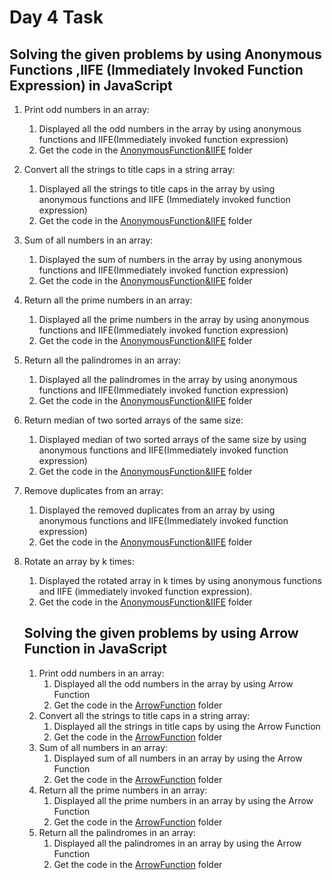 # Day 4 Task

## **Solving the given problems by using Anonymous Functions ,IIFE (Immediately Invoked Function Expression) in JavaScript**

1. Print odd numbers in an array:
   1. Displayed all the odd numbers in the array by using anonymous functions and IIFE(Immediately invoked function expression)
   2. Get the code in the [AnonymousFunction&IIFE](./AnonymousFunction&IIFE/Print%20odd%20numbers%20in%20an%20array/) folder
2. Convert all the strings to title caps in a string array:
   1. Displayed all the strings to title caps in the array by using anonymous functions and IIFE (Immediately invoked function expression)
   2. Get the code in the [AnonymousFunction&IIFE](./AnonymousFunction&IIFE/Convert%20all%20the%20strings%20to%20title%20caps%20in%20a%20string%20array/) folder
3. Sum of all numbers in an array:
   1. Displayed the sum of numbers in the array by using anonymous functions and IIFE(Immediately invoked function expression)
   2. Get the code in the [AnonymousFunction&IIFE](./AnonymousFunction&IIFE/Sum%20of%20all%20numbers%20in%20an%20array/) folder
4. Return all the prime numbers in an array:
   1. Displayed all the prime numbers in the array by using anonymous functions and IIFE(Immediately invoked function expression)
   2. Get the code in the [AnonymousFunction&IIFE](./AnonymousFunction&IIFE/Return%20all%20the%20prime%20numbers%20in%20an%20array/) folder
5. Return all the palindromes in an array:
   1. Displayed all the palindromes in the array by using anonymous functions and IIFE(Immediately invoked function expression)
   2. Get the code in the [AnonymousFunction&IIFE](./AnonymousFunction&IIFE/Return%20all%20the%20palindromes%20in%20an%20array/) folder
6. Return median of two sorted arrays of the same size:
   1. Displayed median of two sorted arrays of the same size by using anonymous functions and IIFE(Immediately invoked function expression)
   2. Get the code in the [AnonymousFunction&IIFE](./AnonymousFunction&IIFE/Return%20median%20of%20two%20sorted%20arrays%20of%20the%20same%20size/) folder
7. Remove duplicates from an array:
   1. Displayed the removed duplicates from an array by using anonymous functions and IIFE(Immediately invoked function expression)
   2. Get the code in the [AnonymousFunction&IIFE](./AnonymousFunction&IIFE/Remove%20duplicates%20from%20an%20array/) folder
8. Rotate an array by k times:
   1. Displayed the rotated array in k times by using anonymous functions and IIFE (immediately invoked function expression).
   2. Get the code in the [AnonymousFunction&IIFE](./AnonymousFunction&IIFE/Rotate%20an%20array%20by%20k%20times/) folder

   ## **Solving the given problems by using Arrow Function in JavaScript**

   1. Print odd numbers in an array:
      1. Displayed all the odd numbers in the array by using Arrow Function
      2. Get the code in the [ArrowFunction](./ArrowFunction/Print%20odd%20numbers%20in%20an%20array/) folder
   2. Convert all the strings to title caps in a string array:
      1. Displayed all the strings in title caps by using the Arrow Function
      2. Get the code in the [ArrowFunction](./ArrowFunction/Convert%20all%20the%20strings%20to%20title%20caps%20in%20a%20string%20array/) folder
   3. Sum of all numbers in an array:
      1. Displayed sum of all numbers in an array by using the Arrow Function
      2. Get the code in the [ArrowFunction](./ArrowFunction/Sum%20of%20all%20numbers%20in%20an%20array/arrowFunction.js) folder
   4. Return all the prime numbers in an array:
      1. Displayed all the prime numbers in an array by using the Arrow Function
      2. Get the code in the [ArrowFunction](./ArrowFunction/Return%20all%20the%20prime%20numbers%20in%20an%20array/) folder
   5. Return all the palindromes in an array:
      1. Displayed all the palindromes in an array by using the Arrow Function
      2. Get the code in the [ArrowFunction](./ArrowFunction/Return%20all%20the%20palindromes%20in%20an%20array/) folder






